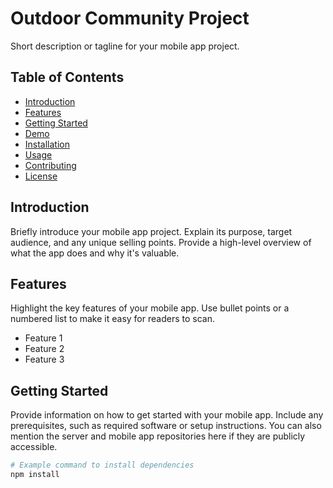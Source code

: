 # Outdoor Community Project

Short description or tagline for your mobile app project.

## Table of Contents

- [Introduction](#introduction)
- [Features](#features)
- [Getting Started](#getting-started)
- [Demo](#demo)
- [Installation](#installation)
- [Usage](#usage)
- [Contributing](#contributing)
- [License](#license)

## Introduction

Briefly introduce your mobile app project. Explain its purpose, target audience, and any unique selling points. Provide a high-level overview of what the app does and why it's valuable.

## Features

Highlight the key features of your mobile app. Use bullet points or a numbered list to make it easy for readers to scan.

- Feature 1
- Feature 2
- Feature 3

## Getting Started

Provide information on how to get started with your mobile app. Include any prerequisites, such as required software or setup instructions. You can also mention the server and mobile app repositories here if they are publicly accessible.

```bash
# Example command to install dependencies
npm install
